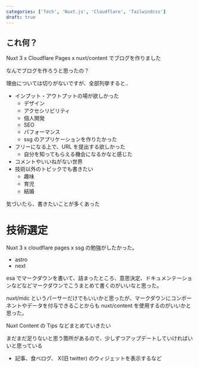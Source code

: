 ```yaml
---
categories: ['Tech', 'Nuxt.js', 'Cloudflare', 'Tailwindcss']
draft: true
---
```


## これ何？

Nuxt 3 x Cloudflare Pages x nuxt/content でブログを作りました

なんでブログを作ろうと思ったの？

理由については切りがないですが、全部列挙すると..

  - インプット・アウトプットの場が欲しかった
    - デザイン
    - アクセシリビリティ
    - 個人開発
    - SEO
    - パフォーマンス
    - ssg のアプリケーションを作りたかった
  - フリーになる上で、URL を提出する欲しかった
    - 自分を知ってもらえる機会になるかなと感じた
  - コメントやいいねがない世界
  - 技術以外のトピックでも書きたい
    - 趣味
    - 育児
    - 結婚

気づいたら、書きたいことが多くあった

# 技術選定

Nuxt 3 x cloudflare pages x ssg の勉強がしたかった。

 - astro
 - next

esa でマークダウンを書いて、詰まったところ、意思決定、ドキュメンテーションなどなどマークダウンでこうまとめて書くのがいいなと思った。

nuxt/mdc というパーサーだけでもいいかと思ったが、マークダウンにコンポーネントやデータを付与できることからも nuxt/content を使用するのがいいかと思った。

Nuxt Content の Tips などまとめていきたい

まだまだ足りないと思う箇所があるので、少しずつアップデートしていければいいと思っている
 - 記事、食べログ、 X(旧 twitter) のウィジェットを表示するなど
